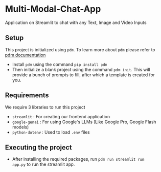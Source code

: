 # Multi-Modal-Chat-App

Application on Streamlit to chat with any Text, Image and Video Inputs

## Setup

This project is initialized using `pdm`. To learn more about `pdm` please refer to [pdm documentation](https://pdm-project.org/en/latest/)

- Install `pdm` using the command `pip install pdm`
- Then initialize a blank project using the command `pdm init`. This will provide a bunch of prompts to fill, after which a template is created for you.


## Requirements

We require 3 libraries to run this project
- `streamlit` : For creating our frontend application
- `google-genai` : For using Google's LLMs (Like Google Pro, Google Flash models)
- `python-dotenv` : Used to load `.env` files

## Executing the project

- After installing the required packages, run `pdm run streamlit run app.py` to run the streamlit app.